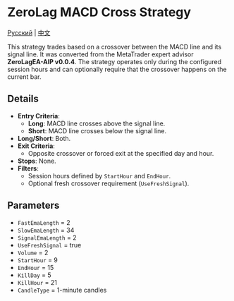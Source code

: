 # ZeroLag MACD Cross Strategy
[Русский](README_ru.md) | [中文](README_cn.md)

This strategy trades based on a crossover between the MACD line and its signal line. It was converted from the MetaTrader expert advisor **ZeroLagEA-AIP v0.0.4**. The strategy operates only during the configured session hours and can optionally require that the crossover happens on the current bar.

## Details

- **Entry Criteria**:
  - **Long**: MACD line crosses above the signal line.
  - **Short**: MACD line crosses below the signal line.
- **Long/Short**: Both.
- **Exit Criteria**:
  - Opposite crossover or forced exit at the specified day and hour.
- **Stops**: None.
- **Filters**:
  - Session hours defined by `StartHour` and `EndHour`.
  - Optional fresh crossover requirement (`UseFreshSignal`).

## Parameters

- `FastEmaLength` = 2
- `SlowEmaLength` = 34
- `SignalEmaLength` = 2
- `UseFreshSignal` = true
- `Volume` = 2
- `StartHour` = 9
- `EndHour` = 15
- `KillDay` = 5
- `KillHour` = 21
- `CandleType` = 1-minute candles
